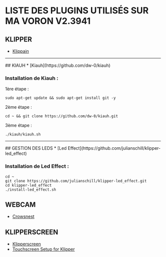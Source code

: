 # LISTE DES PLUGINS UTILISÉS SUR MA VORON V2.3941

## KLIPPER
* [Klippain](https://github.com/Frix-x/klippain)

<hr>
## KIAUH
* [Kiauh](https://github.com/dw-0/kiauh)

### Installation de Kiauh :
1ère étape :

    sudo apt-get update && sudo apt-get install git -y

2ème étape :

    cd ~ && git clone https://github.com/dw-0/kiauh.git

3ème étape :

    ./kiauh/kiauh.sh

<hr>
## GESTION DES LEDS
* [Led Effect](https://github.com/julianschill/klipper-led_effect)

### Installation de Led Effect :

    cd ~
    git clone https://github.com/julianschill/klipper-led_effect.git
    cd klipper-led_effect
    ./install-led_effect.sh


## WEBCAM
* [Crowsnest](https://crowsnest.mainsail.xyz/)


## KLIPPERSCREEN
* [Klipperscreen](https://github.com/bigtreetech/KlipperScreen)
* [Touchscreen Setup for Klipper](https://docs.ldomotors.com/en/guides/btt_43_rotate_guide)
